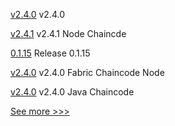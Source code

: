 
[v2.4.0](https://github.com/hyperledger/fabric/releases/tag/v2.4.0) v2.4.0

[v2.4.1](https://github.com/hyperledger/fabric-chaincode-node/releases/tag/v2.4.1) v2.4.1 Node Chaincde

[0.1.15](https://github.com/hyperledger/indy-sdk-react-native/releases/tag/0.1.15) Release 0.1.15

[v2.4.0](https://github.com/hyperledger/fabric-chaincode-node/releases/tag/v2.4.0) v2.4.0 Fabric Chaincode Node

[v2.4.0](https://github.com/hyperledger/fabric-chaincode-java/releases/tag/v2.4.0) v2.4.0 Java Chaincode


[See more >>>](https://start-here.hyperledger.org/releases)
